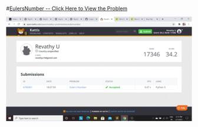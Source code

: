 #[EulersNumber -- Click Here to View the Problem](https://open.kattis.com/problems/eulersnumber)

![EulersNumber](/EulersNumber.png)
